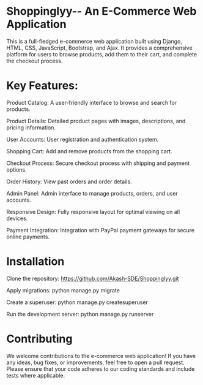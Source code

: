 # Shoppinglyy-- An E-Commerce Web Application
This is a full-fledged e-commerce web application built using Django, HTML, CSS, JavaScript, Bootstrap, and Ajax. It provides a comprehensive platform for users to browse products, add them to their cart, and complete the checkout process.

# Key Features:
Product Catalog: A user-friendly interface to browse and search for products.

Product Details: Detailed product pages with images, descriptions, and pricing information.

User Accounts: User registration and authentication system.

Shopping Cart: Add and remove products from the shopping cart.

Checkout Process: Secure checkout process with shipping and payment options.

Order History: View past orders and order details.

Admin Panel: Admin interface to manage products, orders, and user accounts.

Responsive Design: Fully responsive layout for optimal viewing on all devices.

Payment Integration: Integration with  PayPal payment gateways for secure online payments.

# Installation
Clone the repository: https://github.com/Akash-SDE/Shoppinglyy.git

Apply migrations: python manage.py migrate

Create a superuser: python manage.py createsuperuser

Run the development server: python manage.py runserver


# Contributing
We welcome contributions to the e-commerce web application! If you have any ideas, bug fixes, or improvements, feel free to open a pull request. Please ensure that your code adheres to our coding standards and include tests where applicable.
